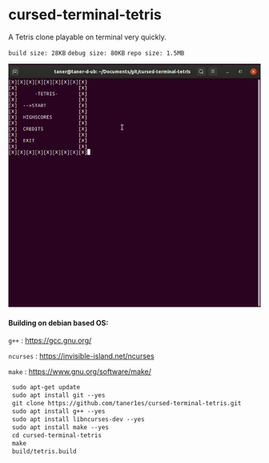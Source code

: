 # cursed-terminal-tetris

A Tetris clone playable on terminal very quickly.

`build size: 28KB`
`debug size: 80KB`
`repo size: 1.5MB`

![Playshot](playshot.gif)

#### Building on debian based OS:

`g++`  : <https://gcc.gnu.org/>

`ncurses` : <https://invisible-island.net/ncurses>

`make` : https://www.gnu.org/software/make/

     sudo apt-get update
     sudo apt install git --yes
     git clone https://github.com/taner1es/cursed-terminal-tetris.git     
     sudo apt install g++ --yes
     sudo apt install libncurses-dev --yes
     sudo apt install make --yes
     cd cursed-terminal-tetris
     make
     build/tetris.build
